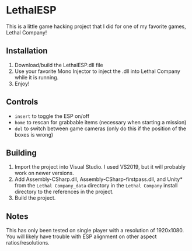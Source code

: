 # LethalESP
This is a little game hacking project that I did for one of my favorite games, Lethal Company!
## Installation
1. Download/build the LethalESP.dll file
2. Use your favorite Mono Injector to inject the .dll into Lethal Company while it is running.
3. Enjoy!
## Controls
- `insert` to toggle the ESP on/off
- `home` to rescan for grabbable items (necessary when starting a mission)
- `del` to switch between game cameras (only do this if the position of the boxes is wrong)
## Building
1. Import the project into Visual Studio. I used VS2019, but it will probably work on newer versions.
2. Add Assembly-CSharp.dll, Assembly-CSharp-firstpass.dll, and Unity* from the `Lethal Company_data` directory in the `Lethal Company` install directory to the references in the project.
3. Build the project.
## Notes
This has only been tested on single player with a resolution of 1920x1080. You will likely have trouble with ESP alignment on other aspect ratios/resolutions.
